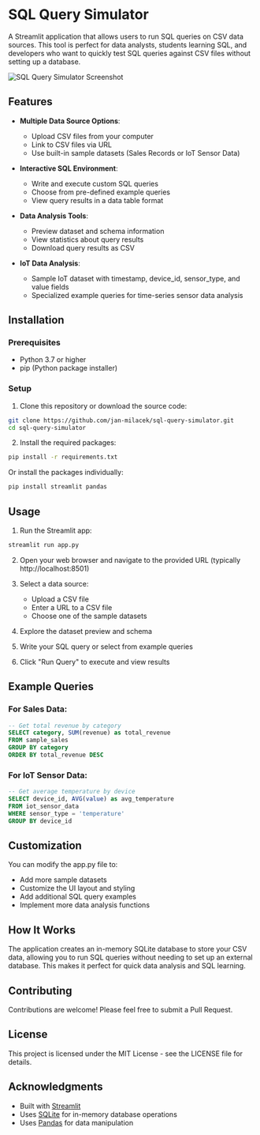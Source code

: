 # SQL Query Simulator

A Streamlit application that allows users to run SQL queries on CSV data sources. This tool is perfect for data analysts, students learning SQL, and developers who want to quickly test SQL queries against CSV files without setting up a database.

![SQL Query Simulator Screenshot](https://via.placeholder.com/800x450?text=SQL+Query+Simulator)

## Features

- **Multiple Data Source Options**:
  - Upload CSV files from your computer
  - Link to CSV files via URL
  - Use built-in sample datasets (Sales Records or IoT Sensor Data)

- **Interactive SQL Environment**:
  - Write and execute custom SQL queries
  - Choose from pre-defined example queries
  - View query results in a data table format

- **Data Analysis Tools**:
  - Preview dataset and schema information
  - View statistics about query results
  - Download query results as CSV

- **IoT Data Analysis**:
  - Sample IoT dataset with timestamp, device_id, sensor_type, and value fields
  - Specialized example queries for time-series sensor data analysis

## Installation

### Prerequisites

- Python 3.7 or higher
- pip (Python package installer)

### Setup

1. Clone this repository or download the source code:

```bash
git clone https://github.com/jan-milacek/sql-query-simulator.git
cd sql-query-simulator
```

2. Install the required packages:

```bash
pip install -r requirements.txt
```

Or install the packages individually:

```bash
pip install streamlit pandas
```

## Usage

1. Run the Streamlit app:

```bash
streamlit run app.py
```

2. Open your web browser and navigate to the provided URL (typically http://localhost:8501)

3. Select a data source:
   - Upload a CSV file
   - Enter a URL to a CSV file
   - Choose one of the sample datasets

4. Explore the dataset preview and schema

5. Write your SQL query or select from example queries

6. Click "Run Query" to execute and view results

## Example Queries

### For Sales Data:

```sql
-- Get total revenue by category
SELECT category, SUM(revenue) as total_revenue 
FROM sample_sales 
GROUP BY category 
ORDER BY total_revenue DESC
```

### For IoT Sensor Data:

```sql
-- Get average temperature by device
SELECT device_id, AVG(value) as avg_temperature 
FROM iot_sensor_data 
WHERE sensor_type = 'temperature' 
GROUP BY device_id
```

## Customization

You can modify the app.py file to:

- Add more sample datasets
- Customize the UI layout and styling
- Add additional SQL query examples
- Implement more data analysis functions

## How It Works

The application creates an in-memory SQLite database to store your CSV data, allowing you to run SQL queries without needing to set up an external database. This makes it perfect for quick data analysis and SQL learning.

## Contributing

Contributions are welcome! Please feel free to submit a Pull Request.

## License

This project is licensed under the MIT License - see the LICENSE file for details.

## Acknowledgments

- Built with [Streamlit](https://streamlit.io/)
- Uses [SQLite](https://www.sqlite.org/) for in-memory database operations
- Uses [Pandas](https://pandas.pydata.org/) for data manipulation